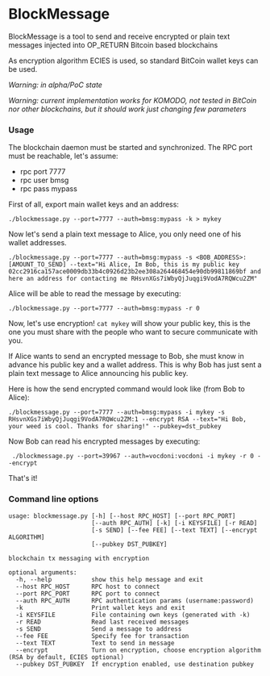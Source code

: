 # BlockMessage

BlockMessage is a tool to send and receive encrypted or plain text messages injected into OP_RETURN Bitcoin based blockchains

As encryption algorithm ECIES is used, so standard BitCoin wallet keys can be used.

*Warning: in alpha/PoC state*

*Warning: current implementation works for KOMODO, not tested in BitCoin nor other blockchains, but it should work just changing few parameters*


### Usage

The blockchain daemon must be started and synchronized. The RPC port must be reachable, let's assume:

+ rpc port 7777
+ rpc user bmsg
+ rpc pass mypass

First of all, export main wallet keys and an address:

`./blockmessage.py --port=7777 --auth=bmsg:mypass -k > mykey`

Now let's send a plain text message to Alice, you only need one of his wallet addresses.

```
./blockmessage.py --port=7777 --auth=bmsg:mypass -s <BOB_ADDRESS>:[AMOUNT_TO_SEND] --text="Hi Alice, Im Bob, this is my public key 02cc2916ca157ace0009db33b4c0926d23b2ee308a264468454e90db99811869bf and here an address for contacting me RHsvnXGs7iWbyQjJuqgi9VodA7RQWcu2ZM"
```

Alice will be able to read the message by executing:

`./blockmessage.py --port=7777 --auth=bmsg:mypass -r 0`

Now, let's use encryption! `cat mykey` will show your public key,
this is the one you must share with the people who want to secure communicate with you.

If Alice wants to send an encrypted message to Bob, she must know in advance his public key and a wallet address. This is why Bob has just sent a plain text message to Alice announcing his public key.

Here is how the send encrypted command would look like (from Bob to Alice):

```
./blockmessage.py --port=7777 --auth=bmsg:mypass -i mykey -s RHsvnXGs7iWbyQjJuqgi9VodA7RQWcu2ZM:1 --encrypt RSA --text="Hi Bob, your weed is cool. Thanks for sharing!" --pubkey=dst_pubkey
```

Now Bob can read his encrypted messages by executing:

```
 ./blockmessage.py --port=39967 --auth=vocdoni:vocdoni -i mykey -r 0 --encrypt
```

That's it!


### Command line options

```
usage: blockmessage.py [-h] [--host RPC_HOST] [--port RPC_PORT]
                       [--auth RPC_AUTH] [-k] [-i KEYSFILE] [-r READ]
                       [-s SEND] [--fee FEE] [--text TEXT] [--encrypt ALGORITHM]
                       [--pubkey DST_PUBKEY]

blockchain tx messaging with encryption

optional arguments:
  -h, --help           show this help message and exit
  --host RPC_HOST      RPC host to connect
  --port RPC_PORT      RPC port to connect
  --auth RPC_AUTH      RPC authentication params (username:password)
  -k                   Print wallet keys and exit
  -i KEYSFILE          File containing own keys (generated with -k)
  -r READ              Read last received messages
  -s SEND              Send a message to address
  --fee FEE            Specify fee for transaction
  --text TEXT          Text to send in message
  --encrypt            Turn on encryption, choose encryption algorithm (RSA by default, ECIES optional)
  --pubkey DST_PUBKEY  If encryption enabled, use destination pubkey
```
